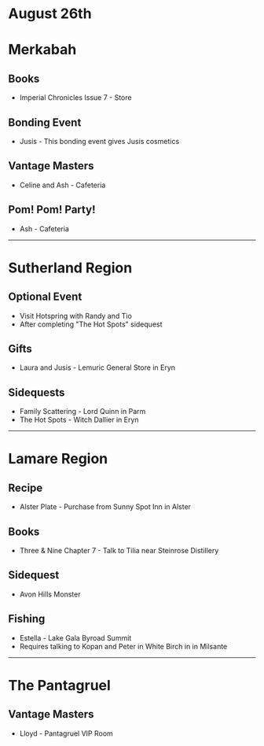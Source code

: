 # August 26th
# Merkabah
## Books
- Imperial Chronicles Issue 7 - Store
## Bonding Event
 - Jusis - This bonding event gives Jusis cosmetics
## Vantage Masters
- Celine and Ash - Cafeteria
## Pom! Pom! Party!
- Ash - Cafeteria

----------------------------------------------------------------------------------

# Sutherland Region
## Optional Event
- Visit Hotspring with Randy and Tio
 - After completing "The Hot Spots" sidequest
## Gifts
- Laura and Jusis - Lemuric General Store in Eryn
## Sidequests
- Family Scattering - Lord Quinn in Parm
- The Hot Spots - Witch Dallier in Eryn

----------------------------------------------------------------------------------

# Lamare Region
## Recipe
- Alster Plate - Purchase from Sunny Spot Inn in Alster
## Books
- Three & Nine Chapter 7 - Talk to Tilia near Steinrose Distillery
## Sidequest
- Avon Hills Monster
## Fishing
- Estella - Lake Gala Byroad Summit
 - Requires talking to Kopan and Peter in White Birch in in Milsante

----------------------------------------------------------------------------------

# The Pantagruel
## Vantage Masters
- Lloyd - Pantagruel VIP Room
